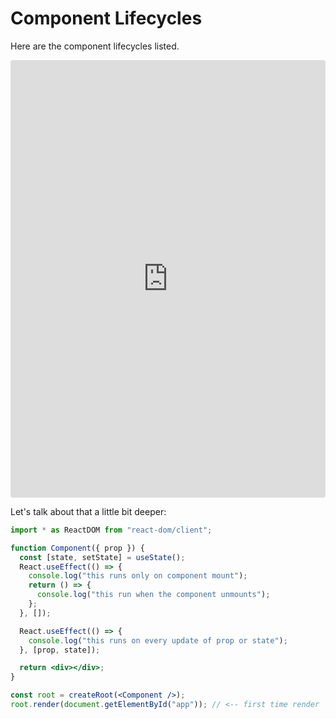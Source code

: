 # Component Lifecycles

Here are the component lifecycles listed.

<iframe src="https://projects.wojtekmaj.pl/react-lifecycle-methods-diagram/"
     style="width:100%; height:700px; border:0; border-radius: 4px; overflow:hidden;"
   ></iframe>

Let's talk about that a little bit deeper:

```jsx
import * as ReactDOM from "react-dom/client";

function Component({ prop }) {
  const [state, setState] = useState();
  React.useEffect(() => {
    console.log("this runs only on component mount");
    return () => {
      console.log("this run when the component unmounts");
    };
  }, []);

  React.useEffect(() => {
    console.log("this runs on every update of prop or state");
  }, [prop, state]);

  return <div></div>;
}

const root = createRoot(<Component />);
root.render(document.getElementById("app")); // <-- first time render
```
